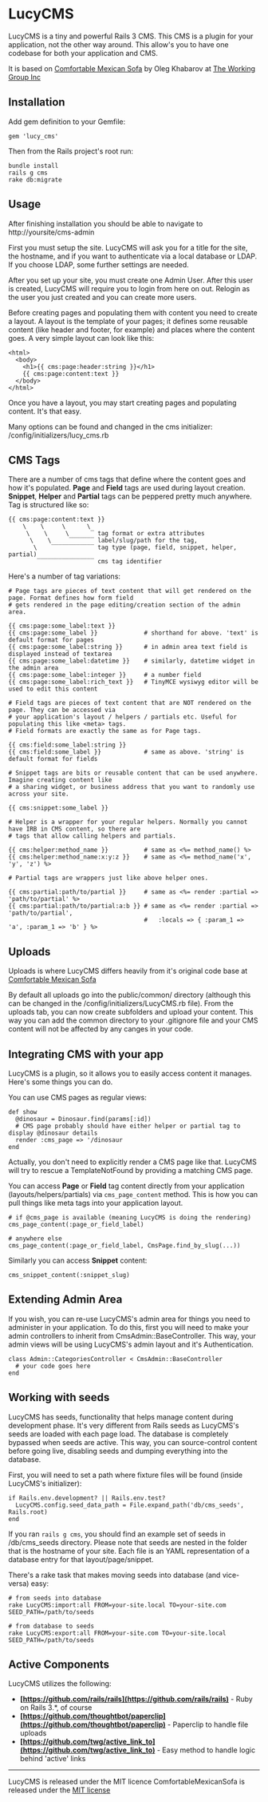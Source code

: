 LucyCMS
===================================

LucyCMS is a tiny and powerful Rails 3 CMS.  This CMS is a plugin for your application, not the other way around.  This allow's you to have one codebase for both your application and CMS.

It is based on [Comfortable Mexican Sofa](https://github.com/twg/comfortable-mexican-sofa) by Oleg Khabarov at [The Working Group Inc](http://www.twg.ca)

Installation
------------
Add gem definition to your Gemfile:
    
    gem 'lucy_cms'
    
Then from the Rails project's root run:
    
    bundle install
    rails g cms
    rake db:migrate
    
    
Usage
-----
After finishing installation you should be able to navigate to http://yoursite/cms-admin

First you must setup the site.  LucyCMS will ask you for a title for the site, the hostname, and if you want to authenticate via a local database or LDAP.  If you choose LDAP, some further settings are needed.

After you set up your site, you must create one Admin User.  After this user is created, LucyCMS will require you to login from here on out.  Relogin as the user you just created and you can create more users.

Before creating pages and populating them with content you need to create a layout. A layout is the template of your pages; it defines some reusable content (like header and footer, for example) and places where the content goes. A very simple layout can look like this:
    
    <html>
      <body>
        <h1>{{ cms:page:header:string }}</h1>
        {{ cms:page:content:text }}
      </body>
    </html>

Once you have a layout, you may start creating pages and populating content. It's that easy.

Many options can be found and changed in the cms initializer: /config/initializers/lucy_cms.rb

CMS Tags
--------
There are a number of cms tags that define where the content goes and how it's populated. **Page** and **Field** tags are used during layout creation. **Snippet**, **Helper** and **Partial** tags can be peppered pretty much anywhere. Tag is structured like so:
    
    {{ cms:page:content:text }}
        \    \     \      \ 
         \    \     \      ‾ tag format or extra attributes
          \    \     ‾‾‾‾‾‾‾ label/slug/path for the tag, 
           \    ‾‾‾‾‾‾‾‾‾‾‾‾ tag type (page, field, snippet, helper, partial)
            ‾‾‾‾‾‾‾‾‾‾‾‾‾‾‾‾ cms tag identifier
           
Here's a number of tag variations:
    
    # Page tags are pieces of text content that will get rendered on the page. Format defines how form field
    # gets rendered in the page editing/creation section of the admin area.
    
    {{ cms:page:some_label:text }}
    {{ cms:page:some_label }}             # shorthand for above. 'text' is default format for pages
    {{ cms:page:some_label:string }}      # in admin area text field is displayed instead of textarea
    {{ cms:page:some_label:datetime }}    # similarly, datetime widget in the admin area
    {{ cms:page:some_label:integer }}     # a number field
    {{ cms:page:some_label:rich_text }}   # TinyMCE wysiwyg editor will be used to edit this content
    
    # Field tags are pieces of text content that are NOT rendered on the page. They can be accessed via
    # your application's layout / helpers / partials etc. Useful for populating this like <meta> tags.
    # Field formats are exactly the same as for Page tags.
    
    {{ cms:field:some_label:string }}
    {{ cms:field:some_label }}            # same as above. 'string' is default format for fields
    
    # Snippet tags are bits or reusable content that can be used anywhere. Imagine creating content like
    # a sharing widget, or business address that you want to randomly use across your site.
    
    {{ cms:snippet:some_label }}
    
    # Helper is a wrapper for your regular helpers. Normally you cannot have IRB in CMS content, so there are
    # tags that allow calling helpers and partials.
    
    {{ cms:helper:method_name }}          # same as <%= method_name() %>
    {{ cms:helper:method_name:x:y:z }}    # same as <%= method_name('x', 'y', 'z') %>
    
    # Partial tags are wrappers just like above helper ones.
    
    {{ cms:partial:path/to/partial }}     # same as <%= render :partial => 'path/to/partial' %>
    {{ cms:partial:path/to/partial:a:b }} # same as <%= render :partial => 'path/to/partial',
                                          #   :locals => { :param_1 => 'a', :param_1 => 'b' } %>
                                          
Uploads
-------
Uploads is where LucyCMS differs heavily from it's original code base at [Comfortable Mexican Sofa](https://github.com/twg/comfortable-mexican-sofa)

By default all uploads go into the public/common/ directory (although this can be changed in the /config/initializers/LucyCMS.rb file).  From the uploads tab, you can now create subfolders and upload your content.  This way you can add the common directory to your .gitignore file and your CMS content will not be affected by any canges in your code.

Integrating CMS with your app
-----------------------------
LucyCMS is a plugin, so it allows you to easily access content it manages. Here's some things you can do.

You can use CMS pages as regular views:
    
    def show
      @dinosaur = Dinosaur.find(params[:id])
      # CMS page probably should have either helper or partial tag to display @dinosaur details
      render :cms_page => '/dinosaur
    end
    
Actually, you don't need to explicitly render a CMS page like that. LucyCMS will try to rescue a TemplateNotFound by providing a matching CMS page.

You can access **Page** or **Field** tag content directly from your application (layouts/helpers/partials) via `cms_page_content` method. This is how you can pull things like meta tags into your application layout.
    
    # if @cms_page is available (meaning LucyCMS is doing the rendering)
    cms_page_content(:page_or_field_label)
    
    # anywhere else
    cms_page_content(:page_or_field_label, CmsPage.find_by_slug(...))
    
Similarly you can access **Snippet** content:
    
    cms_snippet_content(:snippet_slug)
    
Extending Admin Area
--------------------

If you wish, you can re-use LucyCMS's admin area for things you need to administer in your application. To do this, first you will need to make your admin controllers to inherit from CmsAdmin::BaseController. This way, your admin views will be using LucyCMS's admin layout and it's Authentication.
    
    class Admin::CategoriesController < CmsAdmin::BaseController
      # your code goes here
    end
    
Working with seeds
------------------
LucyCMS has seeds, functionality that helps manage content during development phase. It's very different from Rails seeds as LucyCMS's seeds are loaded with each page load. The database is completely bypassed when seeds are active. This way, you can source-control content before going live, disabling seeds and dumping everything into the database.

First, you will need to set a path where fixture files will be found (inside LucyCMS's initializer):
    
    if Rails.env.development? || Rails.env.test?
      LucyCMS.config.seed_data_path = File.expand_path('db/cms_seeds', Rails.root)
    end
    
If you ran `rails g cms`, you should find an example set of seeds in /db/cms\_seeds directory. Please note that seeds are nested in the folder that is the hostname of your site. Each file is an YAML representation of a database entry for that layout/page/snippet.

There's a rake task that makes moving seeds into database (and vice-versa) easy:
    
    # from seeds into database
    rake LucyCMS:import:all FROM=your-site.local TO=your-site.com SEED_PATH=/path/to/seeds
    
    # from database to seeds    
    rake LucyCMS:export:all FROM=your-site.com TO=your-site.local SEED_PATH=/path/to/seeds
    
Active Components
-----------------
LucyCMS utilizes the following:

* **[https://github.com/rails/rails](https://github.com/rails/rails)** - Ruby on Rails 3.*, of course
* **[https://github.com/thoughtbot/paperclip](https://github.com/thoughtbot/paperclip)** - Paperclip to handle file uploads
* **[https://github.com/twg/active_link_to](https://github.com/twg/active_link_to)** - Easy method to handle logic behind 'active' links

* * *

LucyCMS is released under the MIT licence
ComfortableMexicanSofa is released under the [MIT license](https://github.com/twg/comfortable-mexican-sofa/raw/master/LICENSE) 
